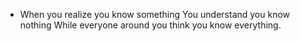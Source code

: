 * When you realize you know something
  You understand you know nothing
  While everyone around you think you know everything.
